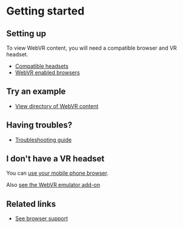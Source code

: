 <!--
title: Getting started
-->

# Getting started


## Setting up

To view WebVR content, you will need a compatible browser and VR headset.

* [Compatible headsets](/headsets/)
* [WebVR enabled browsers](/browsers/)


## Try an example

* [View directory of WebVR content](/directory/)


## Having troubles?

* [Troubleshooting guide](/getting-started/troubleshooting)


## I don't have a VR headset

You can [use your mobile phone browser](http://localhost:3000/browsers#mobile).

Also [see the WebVR emulator add-on]()


## Related links

* [See browser support](https://iswebvrready.org/)
